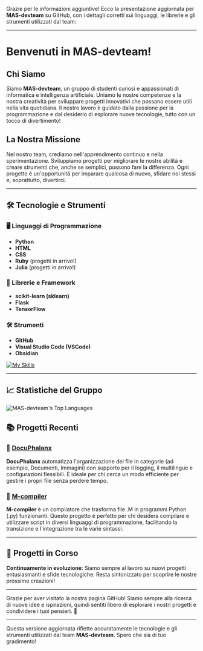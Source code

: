 Grazie per le informazioni aggiuntive! Ecco la presentazione aggiornata per **MAS-devteam** su GitHub, con i dettagli corretti sui linguaggi, le librerie e gli strumenti utilizzati dal team:

---

# Benvenuti in MAS-devteam!

## Chi Siamo

Siamo **MAS-devteam**, un gruppo di studenti curiosi e appassionati di informatica e intelligenza artificiale. Uniamo le nostre competenze e la nostra creatività per sviluppare progetti innovativi che possano essere utili nella vita quotidiana. Il nostro lavoro è guidato dalla passione per la programmazione e dal desiderio di esplorare nuove tecnologie, tutto con un tocco di divertimento!

## La Nostra Missione

Nel nostro team, crediamo nell'apprendimento continuo e nella sperimentazione. Sviluppiamo progetti per migliorare le nostre abilità e creare strumenti che, anche se semplici, possono fare la differenza. Ogni progetto è un'opportunità per imparare qualcosa di nuovo, sfidare noi stessi e, soprattutto, divertirci.

---

## 🛠️ Tecnologie e Strumenti

### 🖥️ Linguaggi di Programmazione
- **Python**
- **HTML**
- **CSS**
- **Ruby** (progetti in arrivo!)
- **Julia** (progetti in arrivo!)

### 🔧 Librerie e Framework
- **scikit-learn (sklearn)**
- **Flask**
- **TensorFlow**

### 🛠️ Strumenti
- **GitHub**
- **Visual Studio Code (VSCode)**
- **Obsidian**

[![My Skills](https://skillicons.dev/icons?i=python,html,css,ruby,julia,flask,tensorflow,github,vscode)](https://skillicons.dev)

---

## 📈 Statistiche del Gruppo

![MAS-devteam's Top Languages](https://github-readme-stats.vercel.app/api/top-langs/?username=MAS-devteam&layout=compact&theme=radical)

## 📚 Progetti Recenti

### 📂 **[DocuPhalanx](https://github.com/MAS-devteam/DocuPhalanx)**
**DocuPhalanx** automatizza l'organizzazione dei file in categorie (ad esempio, Documenti, Immagini) con supporto per il logging, il multilingue e configurazioni flessibili. È ideale per chi cerca un modo efficiente per gestire i propri file senza perdere tempo.

### 🐍 **[M-compiler](https://github.com/MAS-devteam/M-compiler/tree/main)**
**M-compiler** è un compilatore che trasforma file .M in programmi Python (.py) funzionanti. Questo progetto è perfetto per chi desidera compilare e utilizzare script in diversi linguaggi di programmazione, facilitando la transizione e l'integrazione tra le varie sintassi.

---

## 🚧 Progetti in Corso

**Continuamente in evoluzione**: Siamo sempre al lavoro su nuovi progetti entusiasmanti e sfide tecnologiche. Resta sintonizzato per scoprire le nostre prossime creazioni!

---

Grazie per aver visitato la nostra pagina GitHub! Siamo sempre alla ricerca di nuove idee e ispirazioni, quindi sentiti libero di esplorare i nostri progetti e condividere i tuoi pensieri. 🚀

---

Questa versione aggiornata riflette accuratamente le tecnologie e gli strumenti utilizzati dal team **MAS-devteam**. Spero che sia di tuo gradimento!
